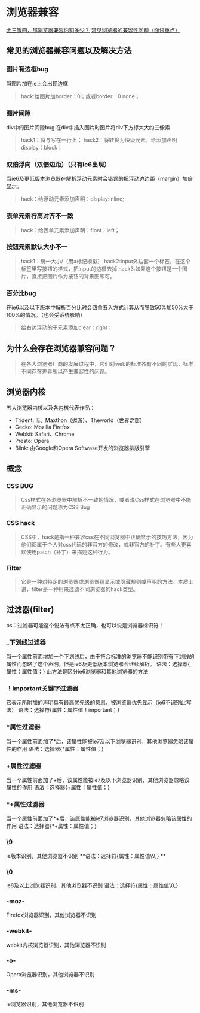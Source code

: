 # 浏览器兼容

[金三银四，那浏览器兼容你知多少？](https://juejin.im/post/5c9dc5bce51d4576552555f7)
[常见浏览器的兼容性问题（面试重点）](https://blog.csdn.net/zytyxz/article/details/78492428)

## 常见的浏览器兼容问题以及解决方法

### 图片有边框bug

当图片加在ie上会出现边框

> hack:给图片加border：0；或者border：0 none；

### 图片间隙

div中的图片间隙bug
在div中插入图片时图片将div下方撑大大约三像素

> hack1：将与写在一行上； 
> hack2：将转换为块级元素，给添加声明display：block；

### 双倍浮向（双倍边距）（只有ie6出现）

当ie6及更低版本浏览器在解析浮动元素时会错误的把浮动边边距（margin）加倍显示。

> hack：给浮动元素添加声明：display:inline;

### 表单元素行高对齐不一致

> hack：给表单元素添加声明：float：left；

### 按钮元素默认大小不一

> hack1：统一大小/（用a标记模拟） 
> hack2:input外边套一个标签，在这个标签里写按钮的样式，把input的边框去掉 
> hack3:如果这个按钮是一个图片，直接把图片作为按钮的背景图即可。

### 百分比bug

在ie6以及以下版本中解析百分比时会四舍五入方式计算从而导致50%加50%大于100%的情况。（也会受系统影响）

> 给右边浮动的子元素添加clear：right；

## 为什么会存在浏览器兼容问题？

> 在各大浏览器厂商的发展过程中，它们对web的标准各有不同的实现，标准不同存在差异所以产生兼容性的问题。

## 浏览器内核

五大浏览器内核以及各内核代表作品：

* Trident: IE、Maxthon（遨游）、Theworld（世界之窗）
* Gecko: Mozilla Firefox
* Webkit: Safari、Chrome
* Presto: Opera
* Blink: 由Google和Opera Softwase开发的浏览器排版引擎

## 概念

### CSS BUG
> Css样式在各浏览器中解析不一致的情况，或者说Css样式在浏览器中不能正确显示的问题称为CSS Bug
### CSS hack
> CSS中，hack是指一种兼容css在不同浏览器中正确显示的技巧方法，因为他们都属于个人对css代码的非官方的修改，或非官方的补丁。有些人更喜欢使用patch（补丁）来描述这种行为。
### Filter
> 它是一种对特定的浏览器或浏览器组显示或隐藏规则或声明的方法。本质上讲，filter是一种用来过滤不同浏览器的hack类型。

## 过滤器(filter)

ps：过滤器可能这个说法有点不太正确，也可以说是浏览器标识符！

### _下划线过滤器

当一个属性前面增加一个下划线后，由于符合标准的浏览器不能识别带有下划线的属性而忽略了这个声明。但是ie6及更低版本浏览器会继续解析。 语法：选择器{_属性：属性值；} 此方法是区分ie6浏览器和其他浏览器的方法

### ！important关键字过滤器

它表示所附加的声明具有最高优先级的意思，被浏览器优先显示（ie6不识别此写法）
语法：选择符{属性：属性值！important；}


### *属性过滤器

当一个属性前面加了*后，该属性能被ie7及以下浏览器识别，其他浏览器忽略该属性的作用
语法：选择器{*属性：属性值；}


### +属性过滤器

当一个属性前面加了+后，该属性能被ie7及以下浏览器识别，其他浏览器忽略该属性的作用
语法：选择器{+属性：属性值；}


### *+属性过滤器

当一个属性前面加了*+后，该属性能被ie7浏览器识别，其他浏览器忽略该属性的作用
语法：选择器{*+属性：属性值；}


### \9

ie版本识别，其他浏览器不识别
**语法：选择符{属性：属性值\9;} **


### \0

ie8及以上浏览器识别，其他浏览器不识别
语法：选择符{属性：属性值\0;}


### -moz-

Firefox浏览器识别，其他浏览器不识别


### -webkit-

webkit内核浏览器识别，其他浏览器不识别


### -o-

Opera浏览器识别，其他浏览器不识别


### -ms-

ie浏览器识别，其他浏览器不识别